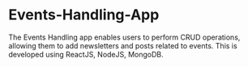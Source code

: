 # Events-Handling-App
The Events Handling app enables users to perform CRUD operations, allowing them to add newsletters and posts related to events. This is developed using  ReactJS, NodeJS, MongoDB.
